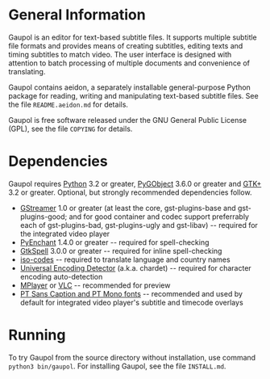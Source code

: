 General Information
===================

Gaupol is an editor for text-based subtitle files. It supports multiple
subtitle file formats and provides means of creating subtitles, editing
texts and timing subtitles to match video. The user interface is
designed with attention to batch processing of multiple documents and
convenience of translating.

Gaupol contains aeidon, a separately installable general-purpose
Python package for reading, writing and manipulating text-based
subtitle files. See the file `README.aeidon.md` for details.

Gaupol is free software released under the GNU General Public License
(GPL), see the file `COPYING` for details.

Dependencies
============

Gaupol requires [Python][1] 3.2 or greater, [PyGObject][2] 3.6.0 or
greater and [GTK+][3] 3.2 or greater. Optional, but strongly recommended
dependencies follow.

 * [GStreamer][4] 1.0 or greater (at least the core, gst-plugins-base
   and gst-plugins-good; and for good container and codec support
   preferrably each of gst-plugins-bad, gst-plugins-ugly and gst-libav)
   -- required for the integrated video player
 * [PyEnchant][5] 1.4.0 or greater -- required for spell-checking
 * [GtkSpell][6] 3.0.0 or greater -- required for inline spell-checking
 * [iso-codes][7] -- required to translate language and country names
 * [Universal Encoding Detector][8] (a.k.a. chardet) -- required for
   character encoding auto-detection
 * [MPlayer][9] or [VLC][10] -- recommended for preview
 * [PT Sans Caption and PT Mono fonts][11] -- recommended and used by
   default for integrated video player's subtitle and timecode overlays

  [1]: http://www.python.org/
  [2]: http://wiki.gnome.org/Projects/PyGObject
  [3]: http://www.gtk.org/
  [4]: http://gstreamer.freedesktop.org/
  [5]: http://pythonhosted.org/pyenchant/
  [6]: http://gtkspell.sourceforge.net/
  [7]: http://pkg-isocodes.alioth.debian.org/
  [8]: http://pypi.python.org/pypi/chardet
  [9]: http://www.mplayerhq.hu/
 [10]: http://www.videolan.org/vlc/
 [11]: http://www.paratype.com/public/

Running
=======

To try Gaupol from the source directory without installation, use
command `python3 bin/gaupol`. For installing Gaupol, see the file
`INSTALL.md`.
